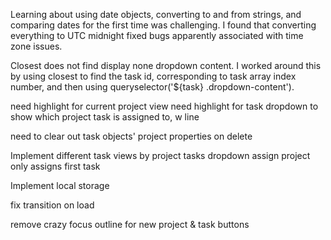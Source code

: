 Learning about using date objects, converting to and from strings, and
comparing dates for the first time was challenging. I found that converting 
everything to UTC midnight fixed bugs apparently associated with time zone issues.

Closest does not find display none dropdown content. I worked around this by
using closest to find the task id, corresponding to task array index number, and
then using queryselector('${task} .dropdown-content').



need highlight for current project view
need highlight for task dropdown to show which project task is assigned to, w line

need to clear out task objects' project properties on delete

Implement different task views by project
    tasks dropdown assign project only assigns first task

Implement local storage



fix transition on load

remove crazy focus outline for new project & task buttons

